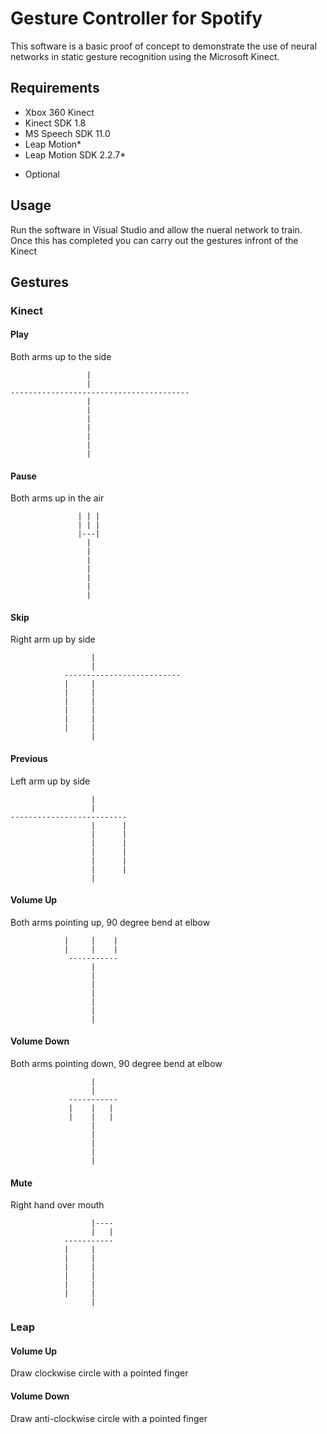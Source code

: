 # Gesture Controller for Spotify

This software is a basic proof of concept to demonstrate the use of neural networks in static gesture recognition using the Microsoft Kinect.

## Requirements

- Xbox 360 Kinect
- Kinect SDK 1.8
- MS Speech SDK 11.0
- Leap Motion*
- Leap Motion SDK 2.2.7*

* Optional

## Usage

Run the software in Visual Studio and allow the nueral network to train. Once this has completed you can carry out the gestures infront of the Kinect

## Gestures
### Kinect
#### Play

Both arms up to the side

```
                 |
                 |
----------------------------------------
                 |
                 |
                 |
                 |
                 |
                 |
                 |

```

#### Pause

Both arms up in the air

```
               | | |
               | | |
               |---|
                 |
                 |
                 |
                 |
                 |
                 |
                 |

```

#### Skip

Right arm up by side

```
                  |
                  |
            --------------------------
            |     |
            |     |
            |     |
            |     |
            |     |
            |     |
                  |

```

#### Previous

Left arm up by side

```
                  |
                  |
--------------------------
                  |      |
                  |      |
                  |      |
                  |      |
                  |      |
                  |      |
                  |

```

#### Volume Up

Both arms pointing up, 90 degree bend at elbow

```
            |     |    |
            |     |    |
             -----------
                  |
                  |
                  |
                  |
                  |
                  |
                  |

```

#### Volume Down

Both arms pointing down, 90 degree bend at elbow

```
                  |
                  |
             -----------
             |    |   |
             |    |   |
                  |
                  |
                  |
                  |
                  |

```

#### Mute

Right hand over mouth

```
                  |----
                  |   |
            -----------
            |     |
            |     |
            |     |
            |     |
            |     |
            |     |
                  |

```

### Leap

#### Volume Up

Draw clockwise circle with a pointed finger

#### Volume Down

Draw anti-clockwise circle with a pointed finger